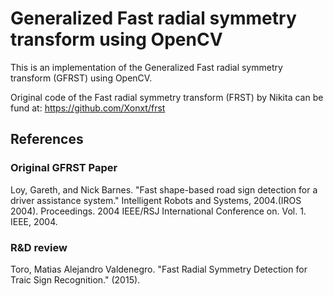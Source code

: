 # Generalized Fast radial symmetry transform using OpenCV

This is an implementation of the Generalized Fast radial symmetry transform (GFRST) using OpenCV.

Original code of the Fast radial symmetry transform (FRST) by Nikita can be fund at: https://github.com/Xonxt/frst

## References

### Original GFRST Paper

Loy, Gareth, and Nick Barnes. "Fast shape-based road sign detection for a driver assistance system." Intelligent Robots and Systems, 2004.(IROS 2004). Proceedings. 2004 IEEE/RSJ International Conference on. Vol. 1. IEEE, 2004.

### R&D review

Toro, Matias Alejandro Valdenegro. "Fast Radial Symmetry Detection for Traic Sign Recognition." (2015).
